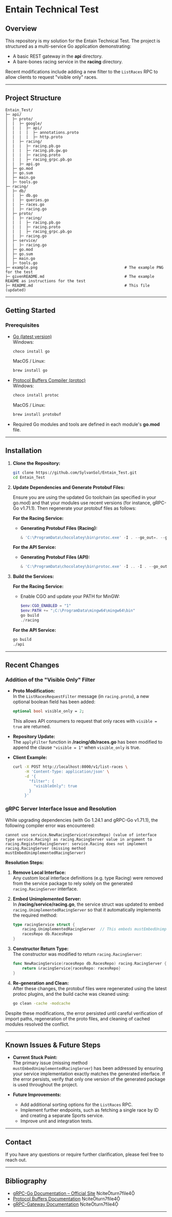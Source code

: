 # Entain Technical Test

## Overview

This repository is my solution for the Entain Technical Test. The project is structured as a multi-service Go application demonstrating:
  
- A basic REST gateway in the **api** directory.
- A bare-bones racing service in the **racing** directory.

Recent modifications include adding a new filter to the `ListRaces` RPC to allow clients to request "visible only" races.

---

## Project Structure

```
Entain_Test/
├─ api/                   
│  ├─ proto/
│  |  ├─ google/
│  |  |  ├─ api/
│  |  |  |  ├─ annotations.proto
│  |  |  |  ├─ http.proto
│  |  ├─ racing/
│  |  |  ├─ racing.pb.go
│  |  |  ├─ racing.pb.gw.go
│  |  |  ├─ racing.proto
│  |  |  ├─ racing_grpc.pb.go
│  |  ├─ api.go
│  ├─ go.mod
│  ├─ go.sum
│  ├─ main.go
│  ├─ tools.go
├─ racing/                
│  ├─ db/
│  |  ├─ db.go
│  |  ├─ queries.go
│  |  ├─ races.go
│  |  ├─ racing.go                
│  ├─ proto/
│  |  ├─ racing/
│  |  |  ├─ racing.pb.go
│  |  |  ├─ racing.proto
│  |  |  ├─ racing_grpc.pb.go
│  |  ├─ racing.go           
│  ├─ service/
│  |  ├─ racing.go
│  ├─ go.mod
│  ├─ go.sum      
│  ├─ main.go
│  ├─ tools.go            
├─ example.png                                      # The example PNG for the test
├─ givenREADME.md                                   # The example README as instructions for the test      
├─ README.md                                        # This file (updated)
```

---

## Getting Started

### Prerequisites

- [Go (latest version)](https://golang.org/doc/install)  
  Windows:  
  ```bash
  choco install go
  ```  
  MacOS / Linux:  
  ```bash
  brew install go
  ```

- [Protocol Buffers Compiler (protoc)](https://grpc.io/docs/protoc-installation/)  
  Windows:  
  ```bash
  choco install protoc
  ```  
  MacOS / Linux:  
  ```bash
  brew install protobuf 
  ```

- Required Go modules and tools are defined in each module's **go.mod** file.

---

## Installation

1. **Clone the Repository:**
   ```bash
   git clone https://github.com/SylvanSol/Entain_Test.git
   cd Entain_Test
   ```

2. **Update Dependencies and Generate Protobuf Files:**

   Ensure you are using the updated Go toolchain (as specified in your go.mod) and that your modules use recent versions (for instance, gRPC-Go v1.71.1). Then regenerate your protobuf files as follows:

   **For the Racing Service:**

   - **Generating Protobuf Files (Racing):**
     ```powershell
     & 'C:\ProgramData\chocolatey\bin\protoc.exe' -I . --go_out=. --go_opt paths=source_relative --go-grpc_out=. --go-grpc_opt paths=source_relative --grpc-gateway_out=. --grpc-gateway_opt paths=source_relative racing.proto
     ```

   **For the API Service:**

   - **Generating Protobuf Files (API):**
     ```powershell
     & 'C:\ProgramData\chocolatey\bin\protoc.exe' -I .. -I . --go_out=. --go_opt paths=source_relative --go-grpc_out=. --go-grpc_opt paths=source_relative --grpc-gateway_out=. --grpc-gateway_opt paths=source_relative racing.proto
     ```

3. **Build the Services:**

   **For the Racing Service:**

   - Enable CGO and update your PATH for MinGW:
     ```powershell
     $env:CGO_ENABLED = "1"
     $env:PATH += ";C:\ProgramData\mingw64\mingw64\bin"
     go build
     ./racing
     ```

   **For the API Service:**
   ```bash
   go build
   ./api
   ```

---

## Recent Changes

### Addition of the "Visible Only" Filter

- **Proto Modification:**  
  In the `ListRacesRequestFilter` message (in `racing.proto`), a new optional boolean field has been added:
  ```proto
  optional bool visible_only = 2;
  ```
  This allows API consumers to request that only races with `visible = true` are returned.

- **Repository Update:**  
  The `applyFilter` function in **/racing/db/races.go** has been modified to append the clause `"visible = 1"` when `visible_only` is true.

- **Client Example:**
  ```bash
  curl -X POST http://localhost:8000/v1/list-races \
       -H 'Content-Type: application/json' \
       -d '{
         "filter": {
           "visibleOnly": true
         }
       }'
  ```

### gRPC Server Interface Issue and Resolution

While upgrading dependencies (with Go 1.24.1 and gRPC-Go v1.71.1), the following compiler error was encountered:
```
cannot use service.NewRacingService(racesRepo) (value of interface type service.Racing) as racing.RacingServer value in argument to racing.RegisterRacingServer: service.Racing does not implement racing.RacingServer (missing method mustEmbedUnimplementedRacingServer)
```
  
**Resolution Steps:**

1. **Remove Local Interface:**  
   Any custom local interface definitions (e.g. type Racing) were removed from the service package to rely solely on the generated `racing.RacingServer` interface.

2. **Embed Unimplemented Server:**  
   In **/racing/service/racing.go**, the service struct was updated to embed `racing.UnimplementedRacingServer` so that it automatically implements the required method:
   ```go
   type racingService struct {
       racing.UnimplementedRacingServer  // This embeds mustEmbedUnimplementedRacingServer.
       racesRepo db.RacesRepo
   }
   ```

3. **Constructor Return Type:**  
   The constructor was modified to return `racing.RacingServer`:
   ```go
   func NewRacingService(racesRepo db.RacesRepo) racing.RacingServer {
       return &racingService{racesRepo: racesRepo}
   }
   ```

4. **Re-generation and Clean:**  
   After these changes, the protobuf files were regenerated using the latest protoc plugins, and the build cache was cleaned using:
   ```bash
   go clean -cache -modcache
   ```

Despite these modifications, the error persisted until careful verification of import paths, regeneration of the proto files, and cleaning of cached modules resolved the conflict.

---

## Known Issues & Future Steps

- **Current Stuck Point:**  
  The primary issue (missing method `mustEmbedUnimplementedRacingServer`) has been addressed by ensuring your service implementation exactly matches the generated interface. If the error persists, verify that only one version of the generated package is used throughout the project.
  
- **Future Improvements:**  
  - Add additional sorting options for the `ListRaces` RPC.
  - Implement further endpoints, such as fetching a single race by ID and creating a separate Sports service.
  - Improve unit and integration tests.
  
---

## Contact

If you have any questions or require further clarification, please feel free to reach out.

---

## Bibliography

- [gRPC-Go Documentation – Official Site](https://pkg.go.dev/google.golang.org/grpc) citeturn7file4
- [Protocol Buffers Documentation](https://developers.google.com/protocol-buffers) citeturn7file4
- [gRPC-Gateway Documentation](https://grpc-ecosystem.github.io/grpc-gateway/) citeturn7file4

---
